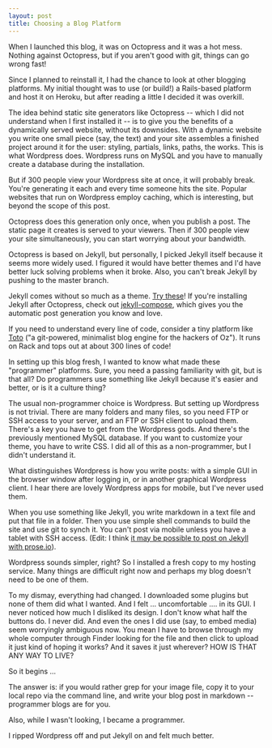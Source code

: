 ```yaml
---
layout: post
title: Choosing a Blog Platform
---
```


When I launched this blog, it was on Octopress and it was a hot mess.  Nothing against Octopress, but if you aren't good with git, things can go wrong fast!

Since I planned to reinstall it, I had the chance to look at other blogging platforms.  My initial thought was to use (or build!) a Rails-based platform and host it on Heroku, but after reading a little I decided it was overkill.

The idea behind static site generators like Octopress -- which I did not understand when I first installed it -- is to give you the benefits of a dynamically served website, without its downsides.  With a dynamic website you write one small piece (say, the text) and your site assembles a finished project around it for the user: styling, partials, links, paths, the works.  This is what Wordpress does.  Wordpress runs on MySQL and you have to manually create a database during the installation.  

But if 300 people view your Wordpress site at once, it will probably break.  You're generating it each and every time someone hits the site.  Popular websites that run on Wordpress employ caching, which is interesting, but beyond the scope of this post.

Octopress does this generation only once, when you publish a post.  The static page it creates is served to your viewers.  Then if 300 people view your site simultaneously, you can start worrying about your bandwidth.

Octopress is based on Jekyll, but personally, I picked Jekyll itself because it seems more widely used.  I figured it would have better themes and I'd have better luck solving problems when it broke.  Also, you can't break Jekyll by pushing to the master branch.

Jekyll comes without so much as a theme.  [Try these](http://jekyllthemes.org/)!  If you're installing Jekyll after Octopress, check out [jekyll-compose](https://github.com/jekyll/jekyll-compose), which gives you the automatic post generation you know and love.

If you need to understand every line of code, consider a tiny platform like [Toto](https://github.com/cloudhead/toto) ("a git-powered, minimalist blog engine for the hackers of Oz").  It runs on Rack and tops out at about 300 lines of code!

In setting up this blog fresh, I wanted to know what made these "programmer" platforms.  Sure, you need a passing familiarity with git, but is that all?  Do programmers use something like Jekyll because it's easier and better, or is it a culture thing?  

The usual non-programmer choice is Wordpress.  But setting up Wordpress is not trivial.  There are many folders and many files, so you need FTP or SSH access to your server, and an FTP or SSH client to upload them.  There's a key you have to get from the Wordpress gods.  And there's the previously mentioned MySQL database.  If you want to customize your theme, you have to write CSS.  I did all of this as a non-programmer, but I didn't understand it.

What distinguishes Wordpress is how you write posts: with a simple GUI in the browser window after logging in, or in another graphical Wordpress client.  I hear there are lovely Wordpress apps for mobile, but I've never used them.

When you use something like Jekyll, you write markdown in a text file and put that file in a folder.  Then you use simple shell commands to build the site and use git to synch it.  You can't post via mobile unless you have a tablet with SSH access.  (Edit: I think [it may be possible to post on Jekyll with prose.io](https://developmentseed.org/blog/2012/june/25/prose-a-content-editor-for-github/)).

Wordpress sounds simpler, right?  So I installed a fresh copy to my hosting service.  Many things are difficult right now and perhaps my blog doesn't need to be one of them.

To my dismay, everything had changed.  I downloaded some plugins but none of them did what I wanted.  And I felt ... uncomfortable .... in its GUI.  I never noticed how much I disliked its design.  I don't know what half the buttons do.  I never did. And even the ones I did use (say, to embed media) seem worryingly ambiguous now. You mean I have to browse through my whole computer through Finder looking for the file and then click to upload it just kind of hoping it works?  And it saves it just wherever?  HOW IS THAT ANY WAY TO LIVE?

So it begins ...

The answer is: if you would rather grep for your image file, copy it to your local repo via the command line, and write your blog post in markdown -- programmer blogs are for you.

Also, while I wasn't looking, I became a programmer.

I ripped Wordpress off and put Jekyll on and felt much better.
